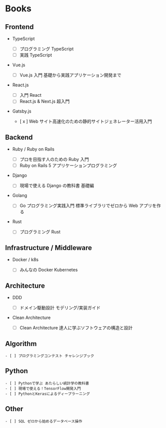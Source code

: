 # Books

## Frontend

- TypeScript

  - [ ] プログラミング TypeScript
  - [ ] 実践 TypeScript

- Vue.js

  - [ ] Vue.js 入門 基礎から実践アプリケーション開発まで

- React.js

  - [ ] 入門 React
  - [ ] React.js & Next.js 超入門

- Gatsby.js

  - [ x ] Web サイト高速化のための静的サイトジェネレーター活用入門

## Backend

- Ruby / Ruby on Rails

  - [ ] プロを目指す人のための Ruby 入門
  - [ ] Ruby on Rails 5 アプリケーションプログラミング

- Django

  - [ ] 現場で使える Django の教科書 基礎編

- Golang

  - [ ] Go プログラミング実践入門 標準ライブラリでゼロから Web アプリを作る

- Rust

  - [ ] プログラミング Rust

## Infrastructure / Middleware

- Docker / k8s

  - [ ] みんなの Docker Kubernetes

## Architecture

- DDD

  - [ ] ドメイン駆動設計 モデリング/実装ガイド

- Clean Architecture

  - [ ] Clean Architecture 達人に学ぶソフトウェアの構造と設計

## Algorithm

    - [ ] プログラミングコンテスト チャレンジブック

## Python

    - [ ] Pythonで学ぶ あたらしい統計学の教科書
    - [ ] 現場で使える！TensorFlow開発入門
    - [ ] PythonとKerasによるディープラーニング

## Other

    - [ ] SQL ゼロから始めるデータベース操作
